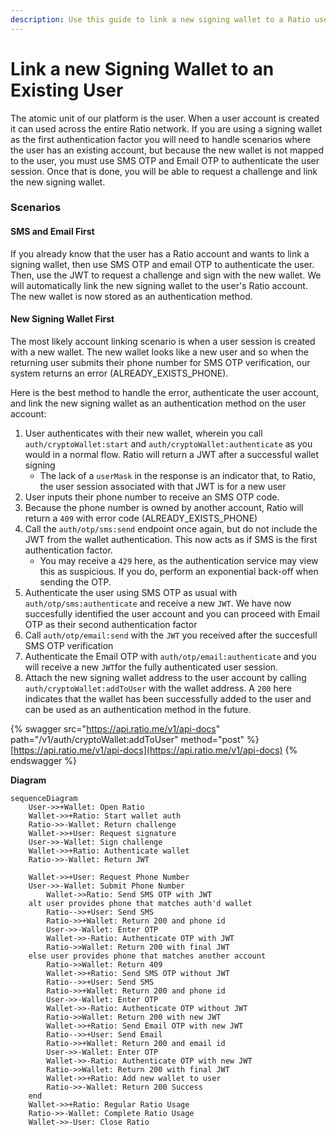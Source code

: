 ```yaml
---
description: Use this guide to link a new signing wallet to a Ratio user account
---
```


# Link a new Signing Wallet to an Existing User

The atomic unit of our platform is the user. When a user account is created it can used across the entire Ratio network. If you are using a signing wallet as the first authentication factor you will need to handle scenarios where the user has an existing account, but because the new wallet is not mapped to the user, you must use SMS OTP and Email OTP to authenticate the user session.  Once that is done, you will be able to request a challenge and link the new signing wallet.

### Scenarios

#### SMS and Email First

If you already know that the user has a Ratio account and wants to link a signing wallet, then use SMS OTP and email OTP to authenticate the user. Then, use the JWT to request a challenge and sign with the new wallet. We will automatically link the new signing wallet to the user's Ratio account. The new wallet is now stored as an authentication method.

#### New Signing Wallet First

The most likely account linking scenario is when a user session is created with a new wallet. The new wallet looks like a new user and so when the returning user submits their phone  number for SMS OTP verification, our system returns an error (ALREADY\_EXISTS\_PHONE).

Here is the best method to handle the error, authenticate the user account, and link the new signing wallet as an authentication method on the user account:

1. User authenticates with their new wallet, wherein you call `auth/cryptoWallet:start` and `auth/cryptoWallet:authenticate` as you would in a normal flow. Ratio will return a JWT after a successful wallet signing
   * The lack of a `userMask` in the response is an indicator that, to Ratio, the user session associated with that JWT is for a new user
2. User inputs their phone number to receive an SMS OTP code. &#x20;
3. Because the phone number is owned by another account, Ratio will return a `409` with error code (ALREADY\_EXISTS\_PHONE)
4. Call the `auth/otp/sms:send` endpoint once again, but do not include the JWT from the wallet authentication. This now acts as if SMS is the first authentication factor.
   * You may receive a `429` here, as the authentication service may view this as suspicious. If you do, perform an exponential back-off when sending the OTP.
5. Authenticate the user using SMS OTP as usual with `auth/otp/sms:authenticate` and receive a new `JWT`. We have now succesfully identified the user account and you can proceed with Email OTP as their second authentication factor
6. Call `auth/otp/email:send` with the `JWT` you received after the succesfull SMS OTP verification
7. Authenticate the Email OTP with `auth/otp/email:authenticate` and you will receive a new `JWT`for the fully authenticated user session.
8. Attach the new signing wallet address to the user account by calling `auth/cryptoWallet:addToUser` with the wallet address. A `200` here indicates that the wallet has been successfully added to the user and can be used as an authentication method in the future.

{% swagger src="https://api.ratio.me/v1/api-docs" path="/v1/auth/cryptoWallet:addToUser" method="post" %}
[https://api.ratio.me/v1/api-docs](https://api.ratio.me/v1/api-docs)
{% endswagger %}

**Diagram**

```mermaid
sequenceDiagram
    User->>+Wallet: Open Ratio
    Wallet->>+Ratio: Start wallet auth
    Ratio->>-Wallet: Return challenge
    Wallet->>+User: Request signature
    User->>-Wallet: Sign challenge
    Wallet->>+Ratio: Authenticate wallet
    Ratio->>-Wallet: Return JWT

    Wallet->>+User: Request Phone Number
    User->>-Wallet: Submit Phone Number
        Wallet->>Ratio: Send SMS OTP with JWT
    alt user provides phone that matches auth'd wallet
        Ratio-->>+User: Send SMS
        Ratio->>+Wallet: Return 200 and phone id
        User->>-Wallet: Enter OTP
        Wallet->>-Ratio: Authenticate OTP with JWT
        Ratio->>Wallet: Return 200 with final JWT
    else user provides phone that matches another account
        Ratio->>Wallet: Return 409
        Wallet->>+Ratio: Send SMS OTP without JWT
        Ratio-->>+User: Send SMS
        Ratio->>+Wallet: Return 200 and phone id
        User->>-Wallet: Enter OTP
        Wallet->>-Ratio: Authenticate OTP without JWT
        Ratio->>Wallet: Return 200 with new JWT
        Wallet->>+Ratio: Send Email OTP with new JWT
        Ratio-->>+User: Send Email
        Ratio->>+Wallet: Return 200 and email id
        User->>-Wallet: Enter OTP
        Wallet->>-Ratio: Authenticate OTP with new JWT
        Ratio->>Wallet: Return 200 with final JWT
        Wallet->>+Ratio: Add new wallet to user
        Ratio->>-Wallet: Return 200 Success
    end
    Wallet->>+Ratio: Regular Ratio Usage
    Ratio->>-Wallet: Complete Ratio Usage
    Wallet->>-User: Close Ratio
```

